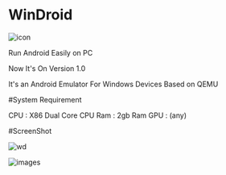 # WinDroid
![icon](https://github.com/ahmedbarakat2007/WinDroid/assets/118398763/ea8570d2-fb7b-404e-9882-a38517a0f381)

Run Android Easily on PC 

Now It's On Version 1.0

It's an Android Emulator For Windows Devices Based on QEMU

#System Requirement

CPU : X86 Dual Core CPU
Ram : 2gb Ram
GPU : (any)

#ScreenShot

![wd](https://github.com/ahmedbarakat2007/WinDroid/assets/118398763/7df22b73-8c5a-430f-8b52-30f9f689d4df)

![images](https://github.com/ahmedbarakat2007/WinDroid/assets/118398763/31a9bf00-cf51-4758-bfa5-f88051667d8b)
